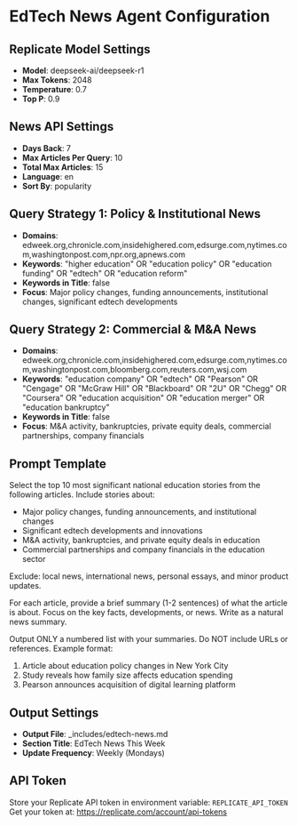 # EdTech News Agent Configuration

## Replicate Model Settings
- **Model**: deepseek-ai/deepseek-r1
- **Max Tokens**: 2048
- **Temperature**: 0.7
- **Top P**: 0.9

## News API Settings
- **Days Back**: 7
- **Max Articles Per Query**: 10
- **Total Max Articles**: 15
- **Language**: en
- **Sort By**: popularity

## Query Strategy 1: Policy & Institutional News
- **Domains**: edweek.org,chronicle.com,insidehighered.com,edsurge.com,nytimes.com,washingtonpost.com,npr.org,apnews.com
- **Keywords**: "higher education" OR "education policy" OR "education funding" OR "edtech" OR "education reform"
- **Keywords in Title**: false
- **Focus**: Major policy changes, funding announcements, institutional changes, significant edtech developments

## Query Strategy 2: Commercial & M&A News
- **Domains**: edweek.org,chronicle.com,insidehighered.com,edsurge.com,nytimes.com,washingtonpost.com,bloomberg.com,reuters.com,wsj.com
- **Keywords**: "education company" OR "edtech" OR "Pearson" OR "Cengage" OR "McGraw Hill" OR "Blackboard" OR "2U" OR "Chegg" OR "Coursera" OR "education acquisition" OR "education merger" OR "education bankruptcy"
- **Keywords in Title**: false
- **Focus**: M&A activity, bankruptcies, private equity deals, commercial partnerships, company financials

## Prompt Template
Select the top 10 most significant national education stories from the following articles. Include stories about:
- Major policy changes, funding announcements, and institutional changes
- Significant edtech developments and innovations
- M&A activity, bankruptcies, and private equity deals in education
- Commercial partnerships and company financials in the education sector

Exclude: local news, international news, personal essays, and minor product updates.

For each article, provide a brief summary (1-2 sentences) of what the article is about. Focus on the key facts, developments, or news. Write as a natural news summary.

Output ONLY a numbered list with your summaries. Do NOT include URLs or references. Example format:
1. Article about education policy changes in New York City
2. Study reveals how family size affects education spending
3. Pearson announces acquisition of digital learning platform

## Output Settings
- **Output File**: _includes/edtech-news.md
- **Section Title**: EdTech News This Week
- **Update Frequency**: Weekly (Mondays)

## API Token
Store your Replicate API token in environment variable: `REPLICATE_API_TOKEN`
Get your token at: https://replicate.com/account/api-tokens

